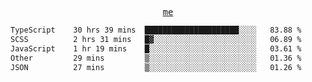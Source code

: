 <p align="center">
  <samp>
    <a href="https://yiwwhl.com">me</a>
  </samp>
</p>

<!--START_SECTION:waka-->

```txt
TypeScript    30 hrs 39 mins  █████████████████████░░░░   83.88 %
SCSS          2 hrs 31 mins   █▓░░░░░░░░░░░░░░░░░░░░░░░   06.89 %
JavaScript    1 hr 19 mins    █░░░░░░░░░░░░░░░░░░░░░░░░   03.61 %
Other         29 mins         ▒░░░░░░░░░░░░░░░░░░░░░░░░   01.36 %
JSON          27 mins         ▒░░░░░░░░░░░░░░░░░░░░░░░░   01.26 %
```

<!--END_SECTION:waka-->